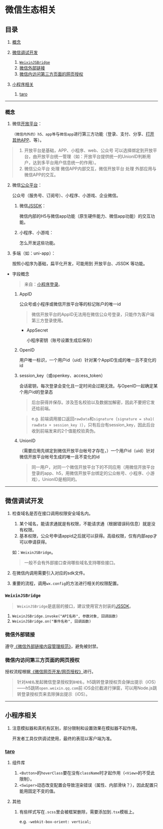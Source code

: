 # 微信生态相关

## 目录
1. [概念](#概念)
1. [微信调试开发](#微信调试开发)

    1. [`WeixinJSBridge`](#weixinjsbridge)
    1. [微信外部链接](#微信外部链接)
    1. [微信内访问第三方页面的网页授权](#微信内访问第三方页面的网页授权)
1. [小程序相关](#小程序相关)

    1. [taro](#taro)

---
### 概念
1. 微信[开放平台](https://open.weixin.qq.com/)：

    `（微信内外的）h5、app等`与`微信app`进行第三方功能（登录、支付、分享、[打开其他APP](https://developers.weixin.qq.com/doc/oplatform/Mobile_App/WeChat_H5_Launch_APP.html)、等）。

>1. 开放平台是基础，APP、小程序、web、公众号 可以选择绑定到开放平台，由开放平台统一管理（如：开放平台提供统一的UnionID判断用户，达到多平台用户信息统一的作用）。
>2. 微信公众平台 处理 微信APP内部交互，微信开放平台 处理 外部应用与微信APP的交互。

2. 微信[公众平台](https://mp.weixin.qq.com/)：

    公众号（服务号、订阅号）、小程序、小游戏、企业微信。

    1. 微信[JSSDK](https://developers.weixin.qq.com/doc/offiaccount/OA_Web_Apps/JS-SDK.html)：

        微信内部的H5与微信app功能（原生硬件能力、微信app功能）的交互功能。
    2. 小程序、小游戏：

        怎么开发这些功能。
3. 多端（如：uni-app）：

    按照小程序为基础，扁平化开发，可能用到 开放平台、JSSDK 等功能。

- 字段概念

    >来自：[小程序登录](https://developers.weixin.qq.com/minigame/dev/guide/open-ability/login.html)。

    1. AppID

        公众号或小程序或微信开放平台等的标记账户的唯一id

        >微信开放平台的AppID无法用在微信公众号登录，只能作为客户端第三方登录使用。

        - AppSecret

            小程序密钥（账号设置生成后保存）
    2. OpenID

        用户唯一标识，一个用户id（uid）针对某个AppID生成的唯一且不变化的id
    3. session_key（或openkey、access_token）

        会话密钥，每次登录会变化且一定时间会过期无效。与OpenID一起确定某个用户id的登录态

        >后台获得并保存。涉及签名校验以及数据加解密，因此不要把它发还给前端。

        >e.g. 前端调用接口返回`rawData`和`signature`（`signature = sha1( rawData + session_key )`），只有后台有session_key，因此后台收到前端发来的2个值能校验真伪。
    4. UnionID

        （需要应用先绑定到微信开放平台帐号才存在，）一个用户id（uid）针对微信开放平台帐号生成的唯一且不变化的id

        >同一用户，对同一个微信开放平台下的不同应用（用微信开放平台登录的app、h5，用微信开放平台绑定的公众帐号、小程序、小游戏），UnionID是相同的。

---
## 微信调试开发
1. 检查域名是否在接口调用权限安全域名内。

    1. 某个域名，能请求通就是有权限，不能请求通（根据错误码信息）就是没有权限。
    2. 基本权限，公众号申请appid之后就可以获得。高级权限，仅有内部app才可以申请获得。

    如：`WeixinJSBridge`。

    >一般不会有外部接口查询哪些域名支持哪些接口。
2. 在微信内调用需要引入对应的sdk文件。
3. 重要的流程，调用`wx.config`的方法进行相关的权限配置。

### `WeixinJSBridge`
>`WeixinJSBridge`是底层的接口，建议使用官方封装的[JSSDK](https://developers.weixin.qq.com/doc/offiaccount/OA_Web_Apps/JS-SDK.html)。

1. `WeixinJSBridge.invoke("API名称", 参数对象, 回调函数)`
2. `WeixinJSBridge.on("事件名称", 回调函数)`

### 微信外部链接
遵守[《微信外部链接内容管理规范》](https://weixin.qq.com/cgi-bin/readtemplate?t=weixin_external_links_content_management_specification)，避免被封禁。

### 微信内访问第三方页面的网页授权
授权流程根据[《微信网页开发/网页授权》](https://developers.weixin.qq.com/doc/offiaccount/OA_Web_Apps/Wechat_webpage_authorization.html)进行。

>针对`A域名`发起微信登录授权到`B域名`，h5跳转登录授权页会弹出提示（iOS）——h5跳转`open.weixin.qq.com`前 iOS会拦截进行弹窗，可以用Node.js跳转登录授权页来去除弹出提示（iOS）。

---
## 小程序相关
1. 注意模拟器和真机有区别，部分限制和设置效果在模拟器不起作用。

    开发者工具仅供调试使用，最终的表现以客户端为准。

### [taro](https://github.com/NervJS/taro)
1. 组件库

    1. `<Button>`的`hoverClass`要在没有`className`时才起作用（`<View>`的不受此限制）。
    2. `<Swiper>`动态改变配置会导致渲染错误（属性、内部滑块？），因此配置只能用固定不变的值。
2. 其他

    1. 有些样式写在`.scss`里会被框架删除，需要添加到`.tsx`模板上。

        e.g. `-webkit-box-orient: vertical;`
